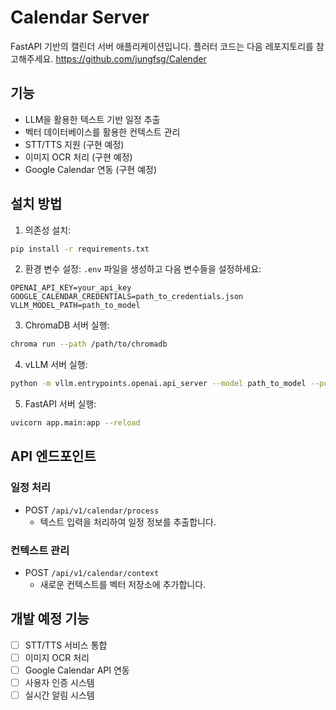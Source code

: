 # Calendar Server

FastAPI 기반의 캘린더 서버 애플리케이션입니다.
플러터 코드는 다음 레포지토리를 참고해주세요.
https://github.com/jungfsg/Calender

## 기능

- LLM을 활용한 텍스트 기반 일정 추출
- 벡터 데이터베이스를 활용한 컨텍스트 관리
- STT/TTS 지원 (구현 예정)
- 이미지 OCR 처리 (구현 예정)
- Google Calendar 연동 (구현 예정)

## 설치 방법

1. 의존성 설치:
```bash
pip install -r requirements.txt
```

2. 환경 변수 설정:
`.env` 파일을 생성하고 다음 변수들을 설정하세요:
```env
OPENAI_API_KEY=your_api_key
GOOGLE_CALENDAR_CREDENTIALS=path_to_credentials.json
VLLM_MODEL_PATH=path_to_model
```

3. ChromaDB 서버 실행:
```bash
chroma run --path /path/to/chromadb
```

4. vLLM 서버 실행:
```bash
python -m vllm.entrypoints.openai.api_server --model path_to_model --port 8000
```

5. FastAPI 서버 실행:
```bash
uvicorn app.main:app --reload
```

## API 엔드포인트

### 일정 처리
- POST `/api/v1/calendar/process`
  - 텍스트 입력을 처리하여 일정 정보를 추출합니다.

### 컨텍스트 관리
- POST `/api/v1/calendar/context`
  - 새로운 컨텍스트를 벡터 저장소에 추가합니다.

## 개발 예정 기능

- [ ] STT/TTS 서비스 통합
- [ ] 이미지 OCR 처리
- [ ] Google Calendar API 연동
- [ ] 사용자 인증 시스템
- [ ] 실시간 알림 시스템 
